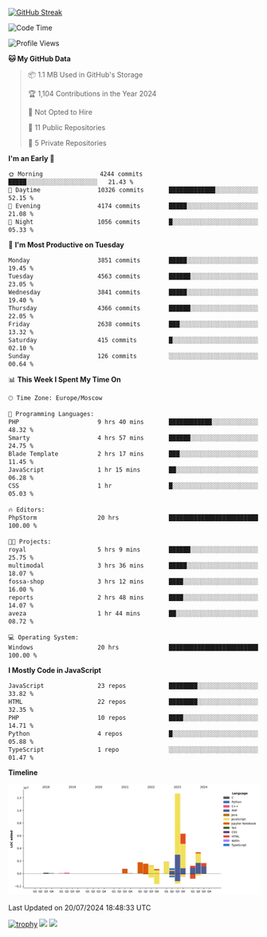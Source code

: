 [![GitHub Streak](https://github-readme-streak-stats.herokuapp.com/?user=yogik10)](https://git.io/streak-stats)
<!--START_SECTION:waka-->
![Code Time](http://img.shields.io/badge/Code%20Time-713%20hrs%2045%20mins-blue)

![Profile Views](http://img.shields.io/badge/Profile%20Views-0-blue)

**🐱 My GitHub Data** 

> 📦 1.1 MB Used in GitHub's Storage 
 > 
> 🏆 1,104 Contributions in the Year 2024
 > 
> 🚫 Not Opted to Hire
 > 
> 📜 11 Public Repositories 
 > 
> 🔑 5 Private Repositories 
 > 
**I'm an Early 🐤** 

```text
🌞 Morning                4244 commits        █████░░░░░░░░░░░░░░░░░░░░   21.43 % 
🌆 Daytime                10326 commits       █████████████░░░░░░░░░░░░   52.15 % 
🌃 Evening                4174 commits        █████░░░░░░░░░░░░░░░░░░░░   21.08 % 
🌙 Night                  1056 commits        █░░░░░░░░░░░░░░░░░░░░░░░░   05.33 % 
```
📅 **I'm Most Productive on Tuesday** 

```text
Monday                   3851 commits        █████░░░░░░░░░░░░░░░░░░░░   19.45 % 
Tuesday                  4563 commits        ██████░░░░░░░░░░░░░░░░░░░   23.05 % 
Wednesday                3841 commits        █████░░░░░░░░░░░░░░░░░░░░   19.40 % 
Thursday                 4366 commits        ██████░░░░░░░░░░░░░░░░░░░   22.05 % 
Friday                   2638 commits        ███░░░░░░░░░░░░░░░░░░░░░░   13.32 % 
Saturday                 415 commits         █░░░░░░░░░░░░░░░░░░░░░░░░   02.10 % 
Sunday                   126 commits         ░░░░░░░░░░░░░░░░░░░░░░░░░   00.64 % 
```


📊 **This Week I Spent My Time On** 

```text
🕑︎ Time Zone: Europe/Moscow

💬 Programming Languages: 
PHP                      9 hrs 40 mins       ████████████░░░░░░░░░░░░░   48.32 % 
Smarty                   4 hrs 57 mins       ██████░░░░░░░░░░░░░░░░░░░   24.75 % 
Blade Template           2 hrs 17 mins       ███░░░░░░░░░░░░░░░░░░░░░░   11.45 % 
JavaScript               1 hr 15 mins        ██░░░░░░░░░░░░░░░░░░░░░░░   06.28 % 
CSS                      1 hr                █░░░░░░░░░░░░░░░░░░░░░░░░   05.03 % 

🔥 Editors: 
PhpStorm                 20 hrs              █████████████████████████   100.00 % 

🐱‍💻 Projects: 
royal                    5 hrs 9 mins        ██████░░░░░░░░░░░░░░░░░░░   25.75 % 
multimodal               3 hrs 36 mins       █████░░░░░░░░░░░░░░░░░░░░   18.07 % 
fossa-shop               3 hrs 12 mins       ████░░░░░░░░░░░░░░░░░░░░░   16.00 % 
reports                  2 hrs 48 mins       ████░░░░░░░░░░░░░░░░░░░░░   14.07 % 
aveza                    1 hr 44 mins        ██░░░░░░░░░░░░░░░░░░░░░░░   08.72 % 

💻 Operating System: 
Windows                  20 hrs              █████████████████████████   100.00 % 
```

**I Mostly Code in JavaScript** 

```text
JavaScript               23 repos            ████████░░░░░░░░░░░░░░░░░   33.82 % 
HTML                     22 repos            ████████░░░░░░░░░░░░░░░░░   32.35 % 
PHP                      10 repos            ████░░░░░░░░░░░░░░░░░░░░░   14.71 % 
Python                   4 repos             █░░░░░░░░░░░░░░░░░░░░░░░░   05.88 % 
TypeScript               1 repo              ░░░░░░░░░░░░░░░░░░░░░░░░░   01.47 % 
```



**Timeline**

![Lines of Code chart](https://raw.githubusercontent.com/Yogik10/Yogik10/main/assets/bar_graph.png)


 Last Updated on 20/07/2024 18:48:33 UTC
<!--END_SECTION:waka-->
[![trophy](https://github-profile-trophy.vercel.app/?username=yogik10)](https://github.com/ryo-ma/github-profile-trophy)
![](https://github-profile-summary-cards.vercel.app/api/cards/profile-details?username=yogik10&theme=solarized_dark)
![](https://github-profile-summary-cards.vercel.app/api/cards/most-commit-language?username=yogik10&theme=solarized_dark)


